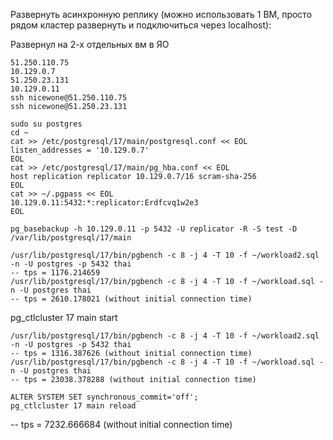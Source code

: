 Развернуть асинхронную реплику (можно использовать 1 ВМ, просто рядом кластер
развернуть и подключиться через localhost):

Развернул на 2-х отдельных вм в ЯО
```
51.250.110.75
10.129.0.7
51.250.23.131
10.129.0.11
ssh nicewone@51.250.110.75
ssh nicewone@51.250.23.131
```
```
sudo su postgres 
cd ~
cat >> /etc/postgresql/17/main/postgresql.conf << EOL
listen_addresses = '10.129.0.7'
EOL
cat >> /etc/postgresql/17/main/pg_hba.conf << EOL
host replication replicator 10.129.0.7/16 scram-sha-256
EOL
cat >> ~/.pgpass << EOL
10.129.0.11:5432:*:replicator:Erdfcvq1w2e3
EOL
```
```
pg_basebackup -h 10.129.0.11 -p 5432 -U replicator -R -S test -D /var/lib/postgresql/17/main
```
```
/usr/lib/postgresql/17/bin/pgbench -c 8 -j 4 -T 10 -f ~/workload2.sql -n -U postgres -p 5432 thai
-- tps = 1176.214659 
/usr/lib/postgresql/17/bin/pgbench -c 8 -j 4 -T 10 -f ~/workload.sql -n -U postgres thai
-- tps = 2610.178021 (without initial connection time)
```
pg_ctlcluster 17 main start
```
/usr/lib/postgresql/17/bin/pgbench -c 8 -j 4 -T 10 -f ~/workload2.sql -n -U postgres -p 5432 thai
-- tps = 1316.387626 (without initial connection time)
/usr/lib/postgresql/17/bin/pgbench -c 8 -j 4 -T 10 -f ~/workload.sql -n -U postgres thai
-- tps = 23038.378288 (without initial connection time)
```
```
ALTER SYSTEM SET synchronous_commit='off';
pg_ctlcluster 17 main reload
```
-- tps = 7232.666684 (without initial connection time)
```
